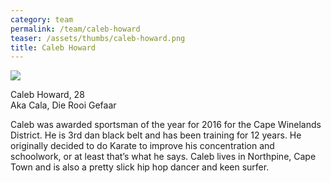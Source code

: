 ```yaml
---
category: team
permalink: /team/caleb-howard
teaser: /assets/thumbs/caleb-howard.png
title: Caleb Howard
---
```


<img src="/assets/img/caleb-howard-2.jpg" />

Caleb Howard, 28
<br>Aka Cala, Die Rooi Gefaar

Caleb was awarded sportsman of the year for 2016 for the Cape Winelands District.
He is 3rd dan black belt and has been training for 12 years. He originally
decided to do Karate to improve his concentration and schoolwork, or at least
that’s what he says. Caleb lives in Northpine, Cape Town and is also a pretty
slick hip hop dancer and keen surfer.
